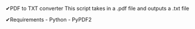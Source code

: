 ✔PDF to TXT converter
This script takes in a .pdf file and outputs a .txt file

✔Requirements
	- Python
	- PyPDF2 


